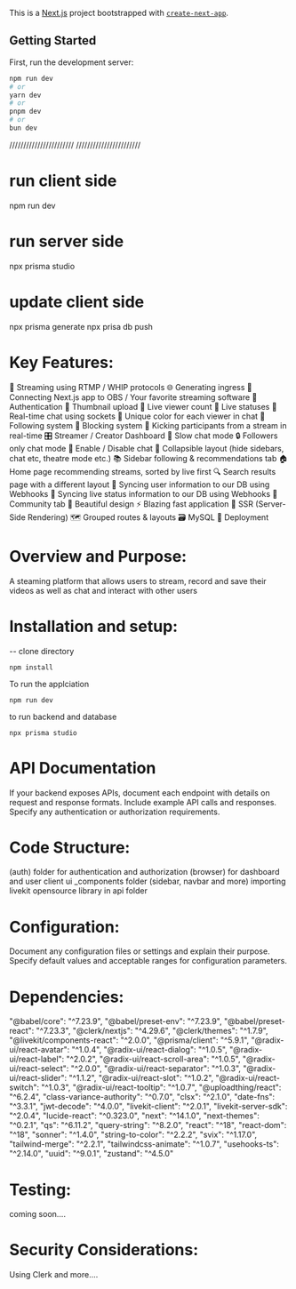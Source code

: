 This is a [Next.js](https://nextjs.org/) project bootstrapped with [`create-next-app`](https://github.com/vercel/next.js/tree/canary/packages/create-next-app).

## Getting Started

First, run the development server:

```bash
npm run dev
# or
yarn dev
# or
pnpm dev
# or
bun dev
```

///////////////////////
///////////////////////
# run client side
npm run dev

# run server side
npx prisma studio

# update client side 
npx prisma generate
npx prisa db push

# Key Features:

📡 Streaming using RTMP / WHIP protocols
🌐 Generating ingress
🔗 Connecting Next.js app to OBS / Your favorite streaming software
🔐 Authentication
📸 Thumbnail upload
👀 Live viewer count
🚦 Live statuses
💬 Real-time chat using sockets
🎨 Unique color for each viewer in chat
👥 Following system
🚫 Blocking system
👢 Kicking participants from a stream in real-time
🎛️ Streamer / Creator Dashboard
🐢 Slow chat mode
🔒 Followers only chat mode
📴 Enable / Disable chat
🔽 Collapsible layout (hide sidebars, chat etc, theatre mode etc.)
📚 Sidebar following & recommendations tab
🏠 Home page recommending streams, sorted by live first
🔍 Search results page with a different layout
🔄 Syncing user information to our DB using Webhooks
📡 Syncing live status information to our DB using Webhooks
🤝 Community tab
🎨 Beautiful design
⚡ Blazing fast application
📄 SSR (Server-Side Rendering)
🗺️ Grouped routes & layouts
🗃️ MySQL
🚀 Deployment






# Overview and Purpose:
A steaming platform that allows users to stream, record and save their videos as well as chat and interact with other users 


# Installation and setup: 

-- clone directory
```
npm install
```
To run the applciation
```
npm run dev
```
to run backend and database
```
npx prisma studio
```


# API Documentation

If your backend exposes APIs, document each endpoint with details on request and response formats.
Include example API calls and responses.
Specify any authentication or authorization requirements.

# Code Structure:
(auth) folder for authentication and authorization
(browser) for dashboard and user client ui
_components folder (sidebar, navbar and more)
importing livekit opensource library in api folder

# Configuration:

Document any configuration files or settings and explain their purpose.
Specify default values and acceptable ranges for configuration parameters.

# Dependencies:

"@babel/core": "^7.23.9",
    "@babel/preset-env": "^7.23.9",
    "@babel/preset-react": "^7.23.3",
    "@clerk/nextjs": "^4.29.6",
    "@clerk/themes": "^1.7.9",
    "@livekit/components-react": "^2.0.0",
    "@prisma/client": "^5.9.1",
    "@radix-ui/react-avatar": "^1.0.4",
    "@radix-ui/react-dialog": "^1.0.5",
    "@radix-ui/react-label": "^2.0.2",
    "@radix-ui/react-scroll-area": "^1.0.5",
    "@radix-ui/react-select": "^2.0.0",
    "@radix-ui/react-separator": "^1.0.3",
    "@radix-ui/react-slider": "^1.1.2",
    "@radix-ui/react-slot": "^1.0.2",
    "@radix-ui/react-switch": "^1.0.3",
    "@radix-ui/react-tooltip": "^1.0.7",
    "@uploadthing/react": "^6.2.4",
    "class-variance-authority": "^0.7.0",
    "clsx": "^2.1.0",
    "date-fns": "^3.3.1",
    "jwt-decode": "^4.0.0",
    "livekit-client": "^2.0.1",
    "livekit-server-sdk": "^2.0.4",
    "lucide-react": "^0.323.0",
    "next": "^14.1.0",
    "next-themes": "^0.2.1",
    "qs": "^6.11.2",
    "query-string": "^8.2.0",
    "react": "^18",
    "react-dom": "^18",
    "sonner": "^1.4.0",
    "string-to-color": "^2.2.2",
    "svix": "^1.17.0",
    "tailwind-merge": "^2.2.1",
    "tailwindcss-animate": "^1.0.7",
    "usehooks-ts": "^2.14.0",
    "uuid": "^9.0.1",
    "zustand": "^4.5.0"

# Testing:

coming soon....

# Security Considerations:
Using Clerk  and more.... 

